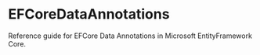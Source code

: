 # EFCoreDataAnnotations
Reference guide for EFCore Data Annotations in Microsoft EntityFramework Core.
